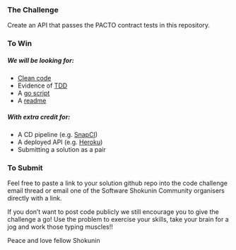 ### The Challenge
Create an API that passes the PACTO contract tests in this repository.

### To Win
##### We will be looking for:
- [Clean code](http://stackoverflow.com/questions/954570/definition-of-clean-code)
- Evidence of [TDD](http://www.extremeprogramming.org/rules/testfirst.html)
- A [go script](https://www.thoughtworks.com/insights/blog/praise-go-script-part-i)
- A [readme](https://robots.thoughtbot.com/how-to-write-a-great-readme)

##### With extra credit for:
- A CD pipeline (e.g. [SnapCI](https://www.snap-ci.com/))
- A deployed API (e.g. [Heroku](https://www.heroku.com))
- Submitting a solution as a pair

### To Submit
Feel free to paste a link to your solution github repo into the code challenge email thread or email one of the Software Shokunin Community organisers directly with a link.  

If you don’t want to post code publicly we still encourage you to give the challenge a go!  Use the problem to exercise your skills, take your brain for a jog and work those typing muscles!!


Peace and love fellow Shokunin


